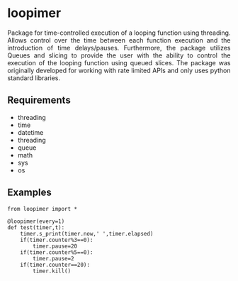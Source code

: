 # loopimer
<p align="justify">
Package for time-controlled execution of a looping function using threading. Allows control over the time between each function execution and the introduction of time delays/pauses. Furthermore, the package utilizes Queues and slicing to provide the user with the ability to control the execution of the looping function using queued slices. The package was originally developed for working with rate limited APIs and only uses python standard libraries.
</p>  

## Requirements
 - threading
 - time
 - datetime
 - threading
 - queue
 - math
 - sys
 - os

## Examples
```
from loopimer import *

@loopimer(every=1)
def test(timer,t):
    timer.s_print(timer.now,' ',timer.elapsed)
    if(timer.counter%3==0):
        timer.pause=20
    if(timer.counter%5==0):
        timer.pause=2
    if(timer.counter==20):
        timer.kill()

```
